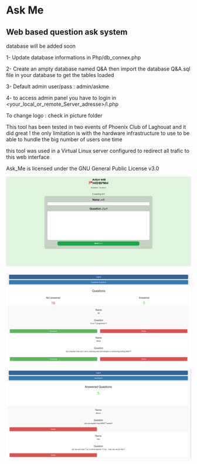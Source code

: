 # **Ask Me** #
## Web based question ask system ##  

database will be added soon

1- Update database informations in Php/db_connex.php


2- Create an ampty database named Q&A then import the database Q&A.sql file in your database to get the tables loaded

3- Default admin user/pass : admin/askme

4- to access admin panel you have to login in <your_local_or_remote_Server_adresse>/l.php

To change logo : check in picture folder


This tool has been tested in two events of Phoenix Club of Laghouat and it did great !
the only limitation is with the hardware infrastructure to use to be able to hundle the big number of users one time 

this tool was used in a Virtual Linux server configured to redirect all trafic to this web interface

Ask_Me is licensed under the GNU General Public License v3.0


![Scheme](ScreenShots/S1.png)

![Scheme](ScreenShots/S2.png)

![Scheme](ScreenShots/S3.png)